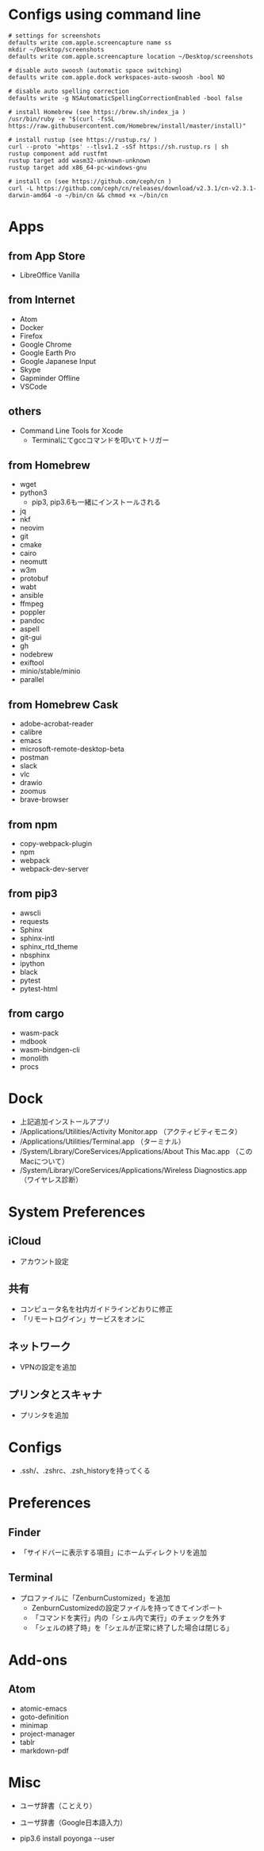 # Configs using command line

```
# settings for screenshots
defaults write com.apple.screencapture name ss
mkdir ~/Desktop/screenshots
defaults write com.apple.screencapture location ~/Desktop/screenshots

# disable auto swoosh (automatic space switching)
defaults write com.apple.dock workspaces-auto-swoosh -bool NO

# disable auto spelling correction
defaults write -g NSAutomaticSpellingCorrectionEnabled -bool false

# install Homebrew (see https://brew.sh/index_ja )
/usr/bin/ruby -e "$(curl -fsSL https://raw.githubusercontent.com/Homebrew/install/master/install)"

# install rustup (see https://rustup.rs/ )
curl --proto '=https' --tlsv1.2 -sSf https://sh.rustup.rs | sh
rustup component add rustfmt
rustup target add wasm32-unknown-unknown
rustup target add x86_64-pc-windows-gnu

# install cn (see https://github.com/ceph/cn )
curl -L https://github.com/ceph/cn/releases/download/v2.3.1/cn-v2.3.1-darwin-amd64 -o ~/bin/cn && chmod +x ~/bin/cn
```

# Apps

## from App Store
* LibreOffice Vanilla

## from Internet
* Atom
* Docker
* Firefox
* Google Chrome
* Google Earth Pro
* Google Japanese Input
* Skype
* Gapminder Offline
* VSCode

## others
* Command Line Tools for Xcode
  * Terminalにてgccコマンドを叩いてトリガー

## from Homebrew
  * wget
  * python3
    * pip3, pip3.6も一緒にインストールされる
  * jq
  * nkf
  * neovim
  * git
  * cmake
  * cairo
  * neomutt
  * w3m
  * protobuf
  * wabt
  * ansible
  * ffmpeg
  * poppler
  * pandoc
  * aspell
  * git-gui
  * gh
  * nodebrew
  * exiftool
  * minio/stable/minio
  * parallel

## from Homebrew Cask
* adobe-acrobat-reader
* calibre
* emacs
* microsoft-remote-desktop-beta
* postman
* slack
* vlc
* drawio
* zoomus
* brave-browser

## from npm

* copy-webpack-plugin
* npm
* webpack
* webpack-dev-server

## from pip3
* awscli
* requests
* Sphinx
* sphinx-intl
* sphinx_rtd_theme
* nbsphinx
* ipython
* black
* pytest
* pytest-html

## from cargo
* wasm-pack
* mdbook
* wasm-bindgen-cli
* monolith
* procs

# Dock
* 上記追加インストールアプリ
* /Applications/Utilities/Activity Monitor.app （アクティビティモニタ）
* /Applications/Utilities/Terminal.app （ターミナル）
* /System/Library/CoreServices/Applications/About This Mac.app （このMacについて）
* /System/Library/CoreServices/Applications/Wireless Diagnostics.app （ワイヤレス診断）


# System Preferences
## iCloud
* アカウント設定

## 共有
* コンピュータ名を社内ガイドラインどおりに修正
* 「リモートログイン」サービスをオンに

## ネットワーク
* VPNの設定を追加

## プリンタとスキャナ
* プリンタを追加


# Configs
* .ssh/、.zshrc、.zsh_historyを持ってくる


# Preferences
## Finder
* 「サイドバーに表示する項目」にホームディレクトリを追加

## Terminal
* プロファイルに「ZenburnCustomized」を追加
  * ZenburnCustomizedの設定ファイルを持ってきてインポート
  * 「コマンドを実行」内の「シェル内で実行」のチェックを外す
  * 「シェルの終了時」を「シェルが正常に終了した場合は閉じる」


# Add-ons
## Atom
* atomic-emacs
* goto-definition
* minimap
* project-manager
* tablr
* markdown-pdf


# Misc
* ユーザ辞書（ことえり）
* ユーザ辞書（Google日本語入力）

* pip3.6 install poyonga --user
